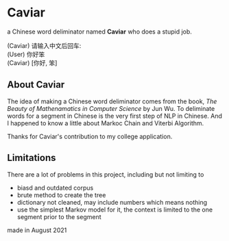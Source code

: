# Caviar
a Chinese word deliminator named **Caviar** who does a stupid job.


(Caviar) 请输入中文后回车:<br />
(User) 你好笨<br />
(Caviar) [你好, 笨]<br />


## About Caviar
The idea of making a Chinese word deliminator comes from the book, *The Beauty of Mathenamatics in Computer Science* by Jun Wu. To deliminate words for a segment in Chinese is the very first step of NLP in Chinese. And I happened to know a little about Markoc Chain and Viterbi Algorithm.

Thanks for Caviar's contribution to my college application.

## Limitations
There are a lot of problems in this project, including but not limiting to
- biasd and outdated corpus
- brute method to create the tree
- dictionary not cleaned, may include numbers which means nothing
- use the simplest Markov model for it, the context is limited to the one segment prior to the segment



made in August 2021

